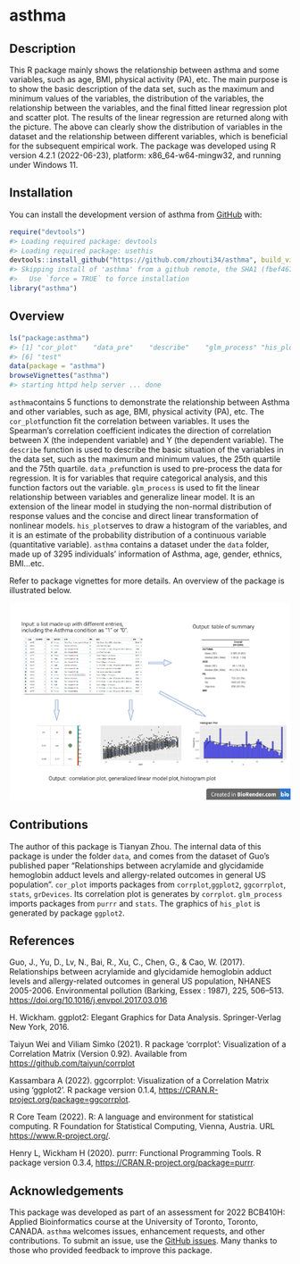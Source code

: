 
<!-- README.md is generated from README.Rmd. Please edit that file -->

# asthma

<!-- badges: start -->
<!-- badges: end -->

## Description

This R package mainly shows the relationship between asthma and some
variables, such as age, BMI, physical activity (PA), etc. The main
purpose is to show the basic description of the data set, such as the
maximum and minimum values of the variables, the distribution of the
variables, the relationship between the variables, and the final fitted
linear regression plot and scatter plot. The results of the linear
regression are returned along with the picture. The above can clearly
show the distribution of variables in the dataset and the relationship
between different variables, which is beneficial for the subsequent
empirical work. The package was developed using R version 4.2.1
(2022-06-23), platform: x86_64-w64-mingw32, and running under Windows
11.

## Installation

You can install the development version of asthma from
[GitHub](https://github.com/) with:

``` r
require("devtools")
#> Loading required package: devtools
#> Loading required package: usethis
devtools::install_github("https://github.com/zhouti34/asthma", build_vignettes = TRUE)
#> Skipping install of 'asthma' from a github remote, the SHA1 (fbef4679) has not changed since last install.
#>   Use `force = TRUE` to force installation
library("asthma")
```

## Overview

``` r
ls("package:asthma")
#> [1] "cor_plot"    "data_pre"    "describe"    "glm_process" "his_plot"   
#> [6] "test"
data(package = "asthma") 
browseVignettes("asthma")
#> starting httpd help server ... done
```

`asthma`contains 5 functions to demonstrate the relationship between
Asthma and other variables, such as age, BMI, physical activity (PA),
etc. The `cor_plot`function fit the correlation between variables. It
uses the Spearman’s correlation coefficient indicates the direction of
correlation between X (the independent variable) and Y (the dependent
variable). The `describe` function is used to describe the basic
situation of the variables in the data set, such as the maximum and
minimum values, the 25th quartile and the 75th quartile.
`data_pre`function is used to pre-process the data for regression. It is
for variables that require categorical analysis, and this function
factors out the variable. `glm_process` is used to fit the linear
relationship between variables and generalize linear model. It is an
extension of the linear model in studying the non-normal distribution of
response values and the concise and direct linear transformation of
nonlinear models. `his_plot`serves to draw a histogram of the variables,
and it is an estimate of the probability distribution of a continuous
variable (quantitative variable). `asthma` contains a dataset under the
`data` folder, made up of 3295 individuals’ information of Asthma, age,
gender, ethnics, BMI…etc.

Refer to package vignettes for more details. An overview of the package
is illustrated below.

![](./inst/extdata/readme.png)

## Contributions

The author of this package is Tianyan Zhou. The internal data of this
package is under the folder `data`, and comes from the dataset of Guo’s
published paper “Relationships between acrylamide and glycidamide
hemoglobin adduct levels and allergy-related outcomes in general US
population”. `cor_plot` imports packages from `corrplot`,`ggplot2`,
`ggcorrplot`, `stats`, `grDevices`. Its correlation plot is generates by
`corrplot`. `glm_process` imports packages from `purrr` and `stats`. The
graphics of `his_plot` is generated by package `ggplot2`.

## References

Guo, J., Yu, D., Lv, N., Bai, R., Xu, C., Chen, G., & Cao, W. (2017).
Relationships between acrylamide and glycidamide hemoglobin adduct
levels and allergy-related outcomes in general US population, NHANES
2005-2006. Environmental pollution (Barking, Essex : 1987), 225,
506–513. <https://doi.org/10.1016/j.envpol.2017.03.016>

H. Wickham. ggplot2: Elegant Graphics for Data Analysis. Springer-Verlag
New York, 2016.

Taiyun Wei and Viliam Simko (2021). R package ‘corrplot’: Visualization
of a Correlation Matrix (Version 0.92). Available from
<https://github.com/taiyun/corrplot>

Kassambara A (2022). ggcorrplot: Visualization of a Correlation Matrix
using ‘ggplot2’. R package version 0.1.4,
<https://CRAN.R-project.org/package=ggcorrplot>.

R Core Team (2022). R: A language and environment for statistical
computing. R Foundation for Statistical Computing, Vienna, Austria. URL
<https://www.R-project.org/>.

Henry L, Wickham H (2020). purrr: Functional Programming Tools. R
package version 0.3.4, <https://CRAN.R-project.org/package=purrr>.

## Acknowledgements

This package was developed as part of an assessment for 2022 BCB410H:
Applied Bioinformatics course at the University of Toronto, Toronto,
CANADA. `asthma` welcomes issues, enhancement requests, and other
contributions. To submit an issue, use the [GitHub
issues](https://github.com/zhouti34/asthma/issues). Many thanks to those
who provided feedback to improve this package.

